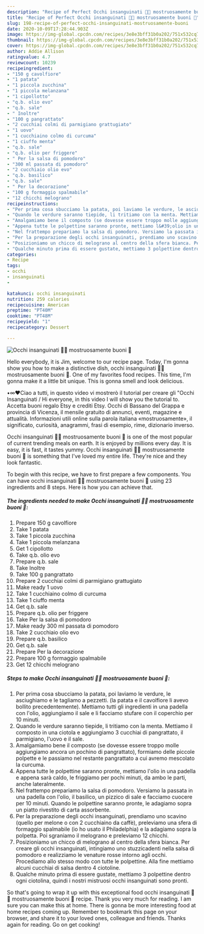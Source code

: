 ```yaml
---
description: "Recipe of Perfect Occhi insanguinati 🎃👻 mostruosamente buoni 🌷"
title: "Recipe of Perfect Occhi insanguinati 🎃👻 mostruosamente buoni 🌷"
slug: 198-recipe-of-perfect-occhi-insanguinati-mostruosamente-buoni
date: 2020-10-09T17:28:44.903Z
image: https://img-global.cpcdn.com/recipes/3e8e3bff31b0a202/751x532cq70/occhi-insanguinati-🎃👻-mostruosamente-buoni-🌷-recipe-main-photo.jpg
thumbnail: https://img-global.cpcdn.com/recipes/3e8e3bff31b0a202/751x532cq70/occhi-insanguinati-🎃👻-mostruosamente-buoni-🌷-recipe-main-photo.jpg
cover: https://img-global.cpcdn.com/recipes/3e8e3bff31b0a202/751x532cq70/occhi-insanguinati-🎃👻-mostruosamente-buoni-🌷-recipe-main-photo.jpg
author: Addie Allison
ratingvalue: 4.7
reviewcount: 10239
recipeingredient:
- "150 g cavolfiore"
- "1 patata"
- "1 piccola zucchina"
- "1 piccola melanzana"
- "1 cipollotto"
- "q.b. olio evo"
- "q.b. sale"
- " Inoltre"
- "100 g pangrattato"
- "2 cucchiai colmi di parmigiano grattugiato"
- "1 uovo"
- "1 cucchiaino colmo di curcuma"
- "1 ciuffo menta"
- "q.b. sale"
- "q.b. olio per friggere"
- " Per la salsa di pomodoro"
- "300 ml passata di pomodoro"
- "2 cucchiaio olio evo"
- "q.b. basilico"
- "q.b. sale"
- " Per la decorazione"
- "100 g formaggio spalmabile"
- "12 chicchi melograno"
recipeinstructions:
- "Per prima cosa sbucciamo la patata, poi laviamo le verdure, le asciughiamo e le tagliamo a pezzetti. (la patata e il cavolfiore li avevo bollito precedentemente). Mettiamo tutti gli ingredienti in una padella con l&#39;olio, aggiungiamo il sale e li facciamo stufare con il coperchio per 10 minuti."
- "Quando le verdure saranno tiepide, li tritiamo con la menta. Mettiamo il composto in una ciotola e aggiungiamo 3 cucchiai di pangrattato, il parmigiano, l&#39;uovo e il sale."
- "Amalgamiamo bene il composto (se dovesse essere troppo molle aggiungiamo ancora un pochino di pangrattato), formiamo delle piccole polpette e le passiamo nel restante pangrattato a cui avremo mescolato la curcuma."
- "Appena tutte le polpettine saranno pronte, mettiamo l&#39;olio in una padella e appena sarà caldo, le friggiamo per pochi minuti, da ambo le parti, anche lateralmente."
- "Nel frattempo prepariamo la salsa di pomodoro. Versiamo la passata in una padella con l&#39;olio, il basilico, un pizzico di sale e facciamo cuocere per 10 minuti. Quando le polpettine saranno pronte, le adagiamo sopra un piatto rivestito di carta assorbente."
- "Per la preparazione degli occhi insanguinati, prendiamo uno scavino (quello per melone o con 2 cucchiaino da caffè), preleviamo una sfera di formaggio spalmabile (io ho usato il Philadelphia) e la adagiamo sopra la polpetta. Poi sgraniamo il melograno e preleviamo 12 chicchi."
- "Posizioniamo un chicco di melograno al centro della sfera bianca. Per creare gli occhi insanguinati, intingiamo uno stuzzicadenti nella salsa di pomodoro e realizziamo le venature rosse intorno agli occhi. Procediamo allo stesso modo con tutte le polpettine. Alla fine mettiamo alcuni cucchiai di salsa dentro 4 ciotoline."
- "Qualche minuto prima di essere gustate, mettiamo 3 polpettine dentro ogni ciotolina, quindi i nostri mistruosi occhi insanguinati sono pronti."
categories:
- Recipe
tags:
- occhi
- insanguinati
- 

katakunci: occhi insanguinati  
nutrition: 259 calories
recipecuisine: American
preptime: "PT40M"
cooktime: "PT48M"
recipeyield: "1"
recipecategory: Dessert

---
```



![Occhi insanguinati 🎃👻 mostruosamente buoni 🌷](https://img-global.cpcdn.com/recipes/3e8e3bff31b0a202/751x532cq70/occhi-insanguinati-🎃👻-mostruosamente-buoni-🌷-recipe-main-photo.jpg)

Hello everybody, it is Jim, welcome to our recipe page. Today, I'm gonna show you how to make a distinctive dish, occhi insanguinati 🎃👻 mostruosamente buoni 🌷. One of my favorites food recipes. This time, I'm gonna make it a little bit unique. This is gonna smell and look delicious.

•∞❤Ciao a tutti, in questo video vi mostrerò il tutorial per creare gli &#34;Occhi Insanguinati / Hi everyone, in this video I will show you the tutorial to. Accetta buoni regalo Etsy e crediti Etsy. Occhi di Bassano del Grappa e provincia di Vicenza, il mensile gratuito di annunci, eventi, magazine e attualità. Informazioni utili online sulla parola italiana «mostruosamente», il significato, curiosità, anagrammi, frasi di esempio, rime, dizionario inverso.

Occhi insanguinati 🎃👻 mostruosamente buoni 🌷 is one of the most popular of current trending meals on earth. It is enjoyed by millions every day. It is easy, it is fast, it tastes yummy. Occhi insanguinati 🎃👻 mostruosamente buoni 🌷 is something that I've loved my entire life. They're nice and they look fantastic.


To begin with this recipe, we have to first prepare a few components. You can have occhi insanguinati 🎃👻 mostruosamente buoni 🌷 using 23 ingredients and 8 steps. Here is how you can achieve that.

<!--inarticleads1-->

##### The ingredients needed to make Occhi insanguinati 🎃👻 mostruosamente buoni 🌷:

1. Prepare 150 g cavolfiore
1. Take 1 patata
1. Take 1 piccola zucchina
1. Take 1 piccola melanzana
1. Get 1 cipollotto
1. Take q.b. olio evo
1. Prepare q.b. sale
1. Take  Inoltre
1. Take 100 g pangrattato
1. Prepare 2 cucchiai colmi di parmigiano grattugiato
1. Make ready 1 uovo
1. Take 1 cucchiaino colmo di curcuma
1. Take 1 ciuffo menta
1. Get q.b. sale
1. Prepare q.b. olio per friggere
1. Take  Per la salsa di pomodoro
1. Make ready 300 ml passata di pomodoro
1. Take 2 cucchiaio olio evo
1. Prepare q.b. basilico
1. Get q.b. sale
1. Prepare  Per la decorazione
1. Prepare 100 g formaggio spalmabile
1. Get 12 chicchi melograno




<!--inarticleads2-->

##### Steps to make Occhi insanguinati 🎃👻 mostruosamente buoni 🌷:

1. Per prima cosa sbucciamo la patata, poi laviamo le verdure, le asciughiamo e le tagliamo a pezzetti. (la patata e il cavolfiore li avevo bollito precedentemente). Mettiamo tutti gli ingredienti in una padella con l&#39;olio, aggiungiamo il sale e li facciamo stufare con il coperchio per 10 minuti.
1. Quando le verdure saranno tiepide, li tritiamo con la menta. Mettiamo il composto in una ciotola e aggiungiamo 3 cucchiai di pangrattato, il parmigiano, l&#39;uovo e il sale.
1. Amalgamiamo bene il composto (se dovesse essere troppo molle aggiungiamo ancora un pochino di pangrattato), formiamo delle piccole polpette e le passiamo nel restante pangrattato a cui avremo mescolato la curcuma.
1. Appena tutte le polpettine saranno pronte, mettiamo l&#39;olio in una padella e appena sarà caldo, le friggiamo per pochi minuti, da ambo le parti, anche lateralmente.
1. Nel frattempo prepariamo la salsa di pomodoro. Versiamo la passata in una padella con l&#39;olio, il basilico, un pizzico di sale e facciamo cuocere per 10 minuti. Quando le polpettine saranno pronte, le adagiamo sopra un piatto rivestito di carta assorbente.
1. Per la preparazione degli occhi insanguinati, prendiamo uno scavino (quello per melone o con 2 cucchiaino da caffè), preleviamo una sfera di formaggio spalmabile (io ho usato il Philadelphia) e la adagiamo sopra la polpetta. Poi sgraniamo il melograno e preleviamo 12 chicchi.
1. Posizioniamo un chicco di melograno al centro della sfera bianca. Per creare gli occhi insanguinati, intingiamo uno stuzzicadenti nella salsa di pomodoro e realizziamo le venature rosse intorno agli occhi. Procediamo allo stesso modo con tutte le polpettine. Alla fine mettiamo alcuni cucchiai di salsa dentro 4 ciotoline.
1. Qualche minuto prima di essere gustate, mettiamo 3 polpettine dentro ogni ciotolina, quindi i nostri mistruosi occhi insanguinati sono pronti.




So that's going to wrap it up with this exceptional food occhi insanguinati 🎃👻 mostruosamente buoni 🌷 recipe. Thank you very much for reading. I am sure you can make this at home. There is gonna be more interesting food at home recipes coming up. Remember to bookmark this page on your browser, and share it to your loved ones, colleague and friends. Thanks again for reading. Go on get cooking!
